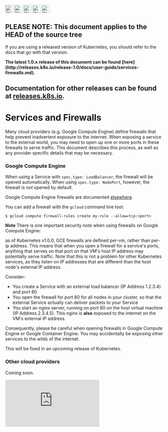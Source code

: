 <!-- BEGIN MUNGE: UNVERSIONED_WARNING -->

<!-- BEGIN STRIP_FOR_RELEASE -->

<img src="http://kubernetes.io/img/warning.png" alt="WARNING"
     width="25" height="25">
<img src="http://kubernetes.io/img/warning.png" alt="WARNING"
     width="25" height="25">
<img src="http://kubernetes.io/img/warning.png" alt="WARNING"
     width="25" height="25">
<img src="http://kubernetes.io/img/warning.png" alt="WARNING"
     width="25" height="25">
<img src="http://kubernetes.io/img/warning.png" alt="WARNING"
     width="25" height="25">

<h2>PLEASE NOTE: This document applies to the HEAD of the source tree</h2>

If you are using a released version of Kubernetes, you should
refer to the docs that go with that version.

<strong>
The latest 1.0.x release of this document can be found
[here](http://releases.k8s.io/release-1.0/docs/user-guide/services-firewalls.md).

Documentation for other releases can be found at
[releases.k8s.io](http://releases.k8s.io).
</strong>
--

<!-- END STRIP_FOR_RELEASE -->

<!-- END MUNGE: UNVERSIONED_WARNING -->

# Services and Firewalls

Many cloud providers (e.g. Google Compute Engine) define firewalls that help prevent inadvertent
exposure to the internet.  When exposing a service to the external world, you may need to open up
one or more ports in these firewalls to serve traffic.  This document describes this process, as
well as any provider specific details that may be necessary.


### Google Compute Engine

When using a Service with `spec.type: LoadBalancer`, the firewall will be
opened automatically.  When using `spec.type: NodePort`, however, the firewall
is *not* opened by default.

Google Compute Engine firewalls are documented [elsewhere](https://cloud.google.com/compute/docs/networking#firewalls_1).

You can add a firewall with the `gcloud` command line tool:

```console
$ gcloud compute firewall-rules create my-rule --allow=tcp:<port>
```

**Note**
There is one important security note when using firewalls on Google Compute Engine:

as of Kubernetes v1.0.0, GCE firewalls are defined per-vm, rather than per-ip
address.  This means that when you open a firewall for a service's ports,
anything that serves on that port on that VM's host IP address may potentially
serve traffic.  Note that this is not a problem for other Kubernetes services,
as they listen on IP addresses that are different than the host node's external
IP address.

Consider:
   * You create a Service with an external load balancer (IP Address 1.2.3.4)
     and port 80
   * You open the firewall for port 80 for all nodes in your cluster, so that
     the external Service actually can deliver packets to your Service
   * You start an nginx server, running on port 80 on the host virtual machine
     (IP Address 2.3.4.5).  This nginx is **also** exposed to the internet on
     the VM's external IP address.

Consequently, please be careful when opening firewalls in Google Compute Engine
or Google Container Engine.  You may accidentally be exposing other services to
the wilds of the internet.

This will be fixed in an upcoming release of Kubernetes.

### Other cloud providers

Coming soon.


<!-- BEGIN MUNGE: GENERATED_ANALYTICS -->
[![Analytics](https://kubernetes-site.appspot.com/UA-36037335-10/GitHub/docs/user-guide/services-firewalls.md?pixel)]()
<!-- END MUNGE: GENERATED_ANALYTICS -->
